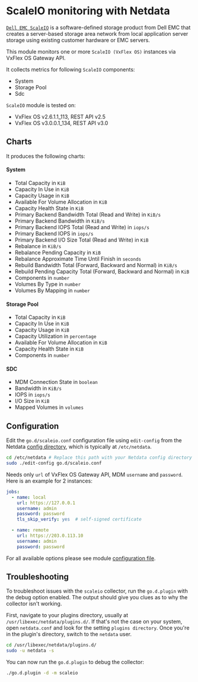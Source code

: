 <!--
title: "ScaleIO monitoring with Netdata"
description: "Monitor the health and performance of ScaleIO storage with zero configuration, per-second metric granularity, and interactive visualizations."
custom_edit_url: https://github.com/netdata/go.d.plugin/edit/master/modules/scaleio/README.md
sidebar_label: "ScaleIO"
-->

# ScaleIO monitoring with Netdata

[`Dell EMC ScaleIO`](https://www.dellemc.com/en-us/storage/data-storage/software-defined-storage.htm) is a
software-defined storage product from Dell EMC that creates a server-based storage area network from local application
server storage using existing customer hardware or EMC servers.

This module monitors one or more `ScaleIO (VxFlex OS)` instances via VxFlex OS Gateway API.

It collects metrics for following `ScaleIO` components:

- System
- Storage Pool
- Sdc

`ScaleIO` module is tested on:

- VxFlex OS v2.6.1.1_113, REST API v2.5
- VxFlex OS v3.0.0.1_134, REST API v3.0

## Charts

It produces the following charts:

#### System

- Total Capacity in `KiB`
- Capacity In Use in `KiB`
- Capacity Usage in `KiB`
- Available For Volume Allocation in `KiB`
- Capacity Health State in `KiB`
- Primary Backend Bandwidth Total (Read and Write) in `KiB/s`
- Primary Backend Bandwidth in `KiB/s`
- Primary Backend IOPS Total (Read and Write) in `iops/s`
- Primary Backend IOPS in `iops/s`
- Primary Backend I/O Size Total (Read and Write) in `KiB`
- Rebalance in `KiB/s`
- Rebalance Pending Capacity in `KiB`
- Rebalance Approximate Time Until Finish in `seconds`
- Rebuild Bandwidth Total (Forward, Backward and Normal) in `KiB/s`
- Rebuild Pending Capacity Total (Forward, Backward and Normal) in `KiB`
- Components in `number`
- Volumes By Type in `number`
- Volumes By Mapping in `number`

#### Storage Pool

- Total Capacity in `KiB`
- Capacity In Use in `KiB`
- Capacity Usage in `KiB`
- Capacity Utilization in `percentage`
- Available For Volume Allocation in `KiB`
- Capacity Health State in `KiB`
- Components in `number`

#### SDC

- MDM Connection State in `boolean`
- Bandwidth in `KiB/s`
- IOPS in `iops/s`
- I/O Size in `KiB`
- Mapped Volumes in `volumes`

## Configuration

Edit the `go.d/scaleio.conf` configuration file using `edit-config` from the
Netdata [config directory](https://learn.netdata.cloud/docs/configure/nodes), which is typically at `/etc/netdata`.

```bash
cd /etc/netdata # Replace this path with your Netdata config directory
sudo ./edit-config go.d/scaleio.conf
```

Needs only `url` of VxFlex OS Gateway API, MDM `username` and `password`. Here is an example for 2 instances:

```yaml
jobs:
  - name: local
    url: https://127.0.0.1
    username: admin
    password: password
    tls_skip_verify: yes  # self-signed certificate

  - name: remote
    url: https://203.0.113.10
    username: admin
    password: password
```

For all available options please see
module [configuration file](https://github.com/netdata/go.d.plugin/blob/master/config/go.d/scaleio.conf).

## Troubleshooting

To troubleshoot issues with the `scaleio` collector, run the `go.d.plugin` with the debug option enabled. The output
should give you clues as to why the collector isn't working.

First, navigate to your plugins directory, usually at `/usr/libexec/netdata/plugins.d/`. If that's not the case on your
system, open `netdata.conf` and look for the setting `plugins directory`. Once you're in the plugin's directory, switch
to the `netdata` user.

```bash
cd /usr/libexec/netdata/plugins.d/
sudo -u netdata -s
```

You can now run the `go.d.plugin` to debug the collector:

```bash
./go.d.plugin -d -m scaleio
```
